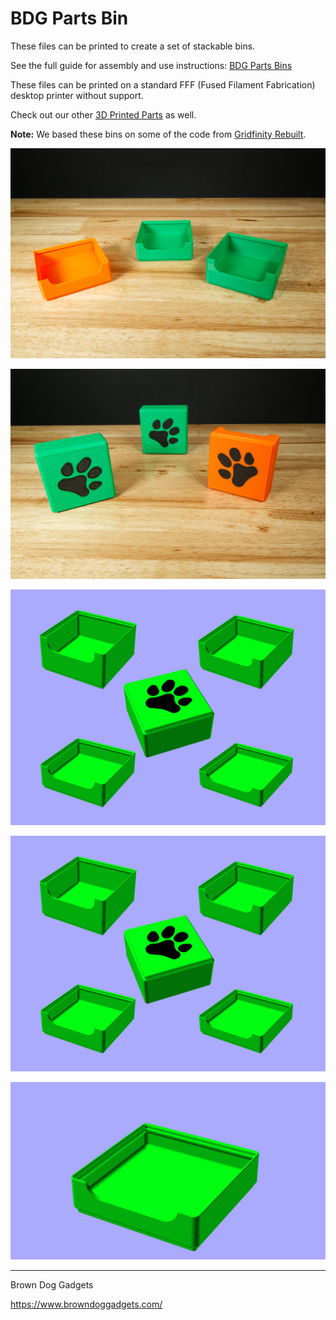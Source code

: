 # BDG Parts Bin

These files can be printed to create a set of stackable bins.

See the full guide for assembly and use instructions: [BDG Parts Bins](https://learn.browndoggadgets.com/Guide/BDG+Parts+Bins/685)

These files can be printed on a standard FFF (Fused Filament Fabrication) desktop printer without support.

Check out our other [3D Printed Parts](https://learn.browndoggadgets.com/c/3D_Printed_Parts) as well.

**Note:** We based these bins on some of the code from [Gridfinity Rebuilt](https://kennetek.github.io/gridfinity-rebuilt-openscad/).


![](Images/BDG-Parts-Bin-6516.jpg)

![](Images/BDG-Parts-Bin-6519.jpg)

![](Images/BDG-Parts-Bin-Render-01.png)

![](Images/BDG-Parts-Bin-Render-01.png)

![](Images/BDG-Parts-Bin-Animated-01.gif)

---

Brown Dog Gadgets

https://www.browndoggadgets.com/
